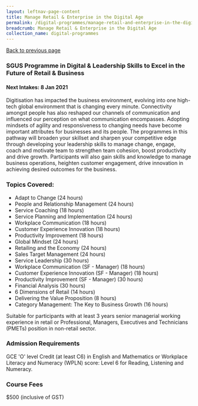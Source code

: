 ```yaml
---
layout: leftnav-page-content
title: Manage Retail & Enterprise in the Digital Age
permalink: /digital-programmes/manage-retail-and-enterprise-in-the-digital-age
breadcrumb: Manage Retail & Enterprise in the Digital Age
collection_name: digital-programmes
---
```

<a href="#" onclick="history.go(-1)">Back to previous page</a>

<h3>SGUS Programme in Digital & Leadership Skills to Excel in the Future of Retail & Business</h3>

<h4>Next Intakes:
8 Jan 2021
</h4>

<p>Digitisation has impacted the business environment, evolving into one high-tech global environment that is changing every minute. Connectivity amongst people has also reshaped our channels of communication and influenced our perception on what communication encompasses. Adopting mindsets of agility and responsiveness to changing needs have become important attributes for businesses and its people.  The programmes in this pathway will broaden your skillset and sharpen your competitive edge through developing your leadership skills to manage change, engage, coach and motivate team to strengthen team cohesion, boost productivity and drive growth. Participants will also gain skills and knowledge to manage business operations, heighten customer engagement, drive innovation in achieving desired outcomes for the business.</p>

<h3>Topics Covered:</h3>

<ul>
  <li>Adapt to Change (24 hours)</li>
  <li>People and Relationship Management (24 hours)</li>
  <li>Service Coaching (18 hours)</li>
  <li>Service Planning and Implementation (24 hours)</li>
  <li>Workplace Communication (18 hours)</li>
  <li>Customer Experience Innovation (18 hours)</li>
  <li>Productivity Improvement (18 hours)</li>
  <li>Global Mindset (24 hours)</li>
  <li>Retailing and the Economy (24 hours)</li>
  <li>Sales Target Management (24 hours)</li>
  <li>Service Leadership (30 hours)</li>
  <li>Workplace Communication (SF - Manager) (18 hours)</li>
  <li>Customer Experience Innovation (SF - Manager) (18 hours)</li>
  <li>Productivity Improvement (SF - Manager) (30 hours)</li>
  <li>Financial Analysis (30 hours)</li>
  <li>6 Dimensions of Retail (14 hours)</li>
  <li>Delivering the Value Proposition (8 hours)</li>
  <li>Category Management: The Key to Business Growth (16 hours)</li>
  </ul>
  
<p>Suitable for participants with at least 3 years senior managerial working experience in retail or Professional, Managers, Executives and Technicians (PMETs) 
position in non-retail sector.</p>

<h3>Admission Requirements</h3>
<p>GCE 'O' level Credit (at least C6) in English and Mathematics or Workplace Literacy and Numeracy (WPLN) score: Level 6 for Reading, Listening and Numeracy.</p>

<h3>Course Fees</h3>
<p>$500 (inclusive of GST)</p>
